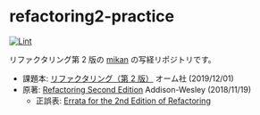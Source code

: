 # refactoring2-practice

[![Lint](https://github.com/mikan/refactoring2-practice/actions/workflows/lint.yml/badge.svg)](https://github.com/mikan/refactoring2-practice/actions/workflows/lint.yml)

リファクタリング第 2 版の [mikan](https://github.com/mikan) の写経リポジトリです。

- 課題本: [リファクタリング（第 2 版）](https://www.ohmsha.co.jp/book/9784274224546/) オーム社 (2019/12/01)
- 原著: [Refactoring Second Edition](https://martinfowler.com/books/refactoring.html) Addison-Wesley (2018/11/19)
  - 正誤表: [Errata for the 2nd Edition of Refactoring](https://martinfowler.com/2nd-refact-errata.html)
